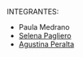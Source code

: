 INTEGRANTES: 
- Paula Medrano 
- [Selena Pagliero](https://github.com/xagustinaperalta/TP1-GIT/blob/devSelena/CV_SelenaPagliero.md) 
- [Agustina Peralta](https://github.com/xagustinaperalta/TP1-GIT/blob/devAgustina/CV_AgustinaPeralta.md)